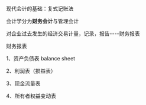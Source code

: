 现代会计的基础：复式记账法

会计学分为**财务会计**与管理会计

对企业过去发生的经济交易计量，记录，报告----财务报表

财务报表

1、资产负债表  balance sheet

2、利润表（损益表）

3、现金流量表

4、所有者权益变动表

